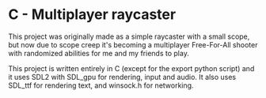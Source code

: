 # C - Multiplayer raycaster
This project was originally made as a simple raycaster with a small scope, but now due to scope creep it's becoming a multiplayer Free-For-All shooter with randomized abilities for me and my friends to play.

This project is written entirely in C (except for the export python script) and it uses SDL2 with SDL_gpu for rendering, input and audio. It also uses SDL_ttf for rendering text, and winsock.h for networking.
